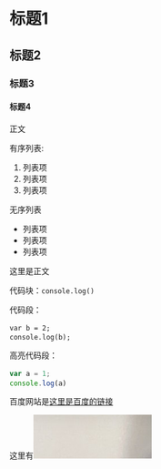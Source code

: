 # 标题1

## 标题2

### 标题3

#### 标题4

正文

有序列表:
1. 列表项
2. 列表项
3. 列表项

无序列表
* 列表项
* 列表项
* 列表项

这里是正文

代码块：`console.log()`

代码段：

    var b = 2;
    console.log(b);

高亮代码段：

```javascript
var a = 1;
console.log(a)
```

百度网站是[这里是百度的链接](https://www.baidu.com)

这里有![一张图片](1.png)

